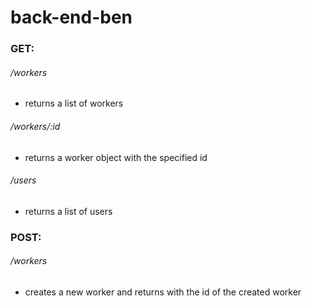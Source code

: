 # back-end-ben

### GET:

###### /workers

- returns a list of workers

###### /workers/:id

- returns a worker object with the specified id

###### /users

- returns a list of users

### POST:

###### /workers

- creates a new worker and returns with the id of the created worker
